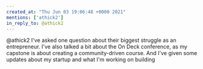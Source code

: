 ```yaml
---
created_at: "Thu Jun 03 19:06:48 +0000 2021"
mentions: ['athick2']
in_reply_to: @athick2
---
```


@athick2 I've asked one question about their biggest struggle as an entrepreneur. I've also talked a bit about the On Deck conference, as my capstone is about creating a community-driven course. And I've given some updates about my startup and what I'm working on building
